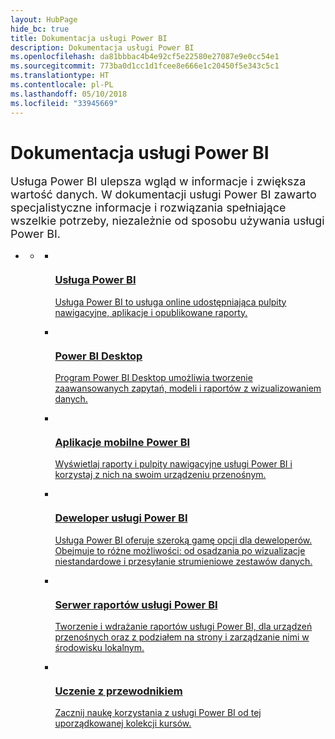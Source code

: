 ```yaml
---
layout: HubPage
hide_bc: true
title: Dokumentacja usługi Power BI
description: Dokumentacja usługi Power BI
ms.openlocfilehash: da81bbbac4b4e92cf5e22580e27087e9e0cc54e1
ms.sourcegitcommit: 773ba0d1cc1d1fcee8e666e1c20450f5e343c5c1
ms.translationtype: HT
ms.contentlocale: pl-PL
ms.lasthandoff: 05/10/2018
ms.locfileid: "33945669"
---
```

<div id="main" class="v2">
    <div class="container">
        <h1>Dokumentacja usługi Power BI</h1>
        <p style="font-size: 1.12rem;margin-bottom: 1rem;">Usługa Power BI ulepsza wgląd w informacje i zwiększa wartość danych. W dokumentacji usługi Power BI zawarto specjalistyczne informacje i rozwiązania spełniające wszelkie potrzeby, niezależnie od sposobu używania usługi Power BI.</p>
        <ul class="pivots">
            <li>
                <a href="#home"></a>
                <ul id="home">
                    <li>
                        <a href="#home-all"></a>
                        <ul id="home-all" class="cardsA">
                            <li>
                                <a href="power-bi-overview.md">
                                    <div class="cardSize">
                                        <div class="cardPadding">
                                            <div class="card">
                                                <div class="cardImageOuter">
                                                    <div class="cardImage">
                                                        <img src="https://docs.microsoft.com/en-us/media/hubs/powerbi/pbi-powerbi-logo.svg" alt="" />
                                                    </div>
                                                </div>
                                                <div class="cardText">
                                                    <h3>Usługa Power BI</h3>
                                                    <p>Usługa Power BI to usługa online udostępniająca pulpity nawigacyjne, aplikacje i opublikowane raporty.</p>
                                                </div>
                                            </div>
                                        </div>
                                    </div>
                                </a>
                            </li>
                            <li>
                                <a href="desktop-what-is-desktop.md">
                                    <div class="cardSize">
                                        <div class="cardPadding">
                                            <div class="card">
                                                <div class="cardImageOuter">
                                                    <div class="cardImage">
                                                        <img src="https://docs.microsoft.com/en-us/media/hubs/powerbi/pbi-desktop.svg" alt="" />
                                                    </div>
                                                </div>
                                                <div class="cardText">
                                                    <h3>Power BI Desktop</h3>
                                                    <p>Program Power BI Desktop umożliwia tworzenie zaawansowanych zapytań, modeli i raportów z wizualizowaniem danych.</p>
                                                </div>
                                            </div>
                                        </div>
                                    </div>
                                </a>
                            </li>
                            <li>
                                <a href="mobile-apps-for-mobile-devices.md">
                                    <div class="cardSize">
                                        <div class="cardPadding">
                                            <div class="card">
                                                <div class="cardImageOuter">
                                                    <div class="cardImage">
                                                        <img src="https://docs.microsoft.com/en-us/media/hubs/powerbi/pbi-mobile-apps.svg" alt="" />
                                                    </div>
                                                </div>
                                                <div class="cardText">
                                                    <h3>Aplikacje mobilne Power BI</h3>
                                                    <p>Wyświetlaj raporty i pulpity nawigacyjne usługi Power BI i korzystaj z nich na swoim urządzeniu przenośnym.</p>
                                                </div>
                                            </div>
                                        </div>
                                    </div>
                                </a>
                            </li>
                            <li>
                                <a href="developer/what-can-you-do.md">
                                    <div class="cardSize">
                                        <div class="cardPadding">
                                            <div class="card">
                                                <div class="cardImageOuter">
                                                    <div class="cardImage">
                                                        <img src="https://docs.microsoft.com/en-us/media/hubs/powerbi/pbi-developer.svg" alt="" />
                                                    </div>
                                                </div>
                                                <div class="cardText">
                                                    <h3>Deweloper usługi Power BI</h3>
                                                    <p>Usługa Power BI oferuje szeroką gamę opcji dla deweloperów. Obejmuje to różne możliwości: od osadzania po wizualizacje niestandardowe i przesyłanie strumieniowe zestawów danych.</p>
                                                </div>
                                            </div>
                                        </div>
                                    </div>
                                </a>
                            </li>
                            <li>
                                <a href="report-server/get-started.md">
                                    <div class="cardSize">
                                        <div class="cardPadding">
                                            <div class="card">
                                                <div class="cardImageOuter">
                                                    <div class="cardImage">
                                                        <img src="https://docs.microsoft.com/en-us/media/hubs/powerbi/pbi-report-server.svg" alt="" />
                                                    </div>
                                                </div>
                                                <div class="cardText">
                                                    <h3>Serwer raportów usługi Power BI</h3>
                                                    <p>Tworzenie i wdrażanie raportów usługi Power BI, dla urządzeń przenośnych oraz z podziałem na strony i zarządzanie nimi w środowisku lokalnym.</p>
                                                </div>
                                            </div>
                                        </div>
                                    </div>
                                </a>
                            </li>
                            <li>
                                <a href="guided-learning/index.md">
                                    <div class="cardSize">
                                        <div class="cardPadding">
                                            <div class="card">
                                                <div class="cardImageOuter">
                                                    <div class="cardImage">
                                                        <img src="https://docs.microsoft.com/en-us/media/hubs/powerbi/pbi-guided-learning.svg" alt="" />
                                                    </div>
                                                </div>
                                                <div class="cardText">
                                                    <h3>Uczenie z przewodnikiem</h3>
                                                    <p>Zacznij naukę korzystania z usługi Power BI od tej uporządkowanej kolekcji kursów.</p>
                                                </div>
                                            </div>
                                        </div>
                                    </div>
                                </a>
                            </li>
                        </ul>
                    </li>
                </ul>
            </li>
        </ul>
    </div>
</div>